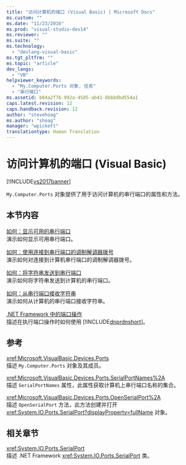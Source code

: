 ```yaml
---
title: "访问计算机的端口 (Visual Basic) | Microsoft Docs"
ms.custom: ""
ms.date: "11/23/2016"
ms.prod: "visual-studio-dev14"
ms.reviewer: ""
ms.suite: ""
ms.technology: 
  - "devlang-visual-basic"
ms.tgt_pltfrm: ""
ms.topic: "article"
dev_langs: 
  - "VB"
helpviewer_keywords: 
  - "My.Computer.Ports 对象, 任务"
  - "串行端口"
ms.assetid: b04a2f76-992a-4585-ab41-8bbbdbd554a1
caps.latest.revision: 12
caps.handback.revision: 12
author: "stevehoag"
ms.author: "shoag"
manager: "wpickett"
translationtype: Human Translation
---
```

# 访问计算机的端口 (Visual Basic)
[!INCLUDE[vs2017banner](../../../../csharp/includes/vs2017banner.md)]

`My.Computer.Ports` 对象提供了用于访问计算机的串行端口的属性和方法。  
  
## 本节内容  
 [如何：显示可用的串行端口](../../../../visual-basic/developing-apps/programming/computer-resources/how-to-show-available-serial-ports.md)  
 演示如何显示可用串行端口。  
  
 [如何：使用连接到串行端口的调制解调器拨号](../../../../visual-basic/developing-apps/programming/computer-resources/how-to-dial-modems-attached-to-serial-ports.md)  
 演示如何对连接到计算机串行端口的调制解调器拨号。  
  
 [如何：将字符串发送到串行端口](../../../../visual-basic/developing-apps/programming/computer-resources/how-to-send-strings-to-serial-ports.md)  
 演示如何将字符串发送到计算机的串行端口。  
  
 [如何：从串行端口接收字符串](../../../../visual-basic/developing-apps/programming/computer-resources/how-to-receive-strings-from-serial-ports.md)  
 演示如何从计算机的串行端口接收字符串。  
  
 [.NET Framework 中的端口操作](../../../../visual-basic/developing-apps/programming/computer-resources/port-operations-in-the-net-framework.md)  
 描述在执行端口操作时如何使用 [!INCLUDE[dnprdnshort](../../../../csharp/getting-started/includes/dnprdnshort_md.md)]。  
  
## 参考  
 <xref:Microsoft.VisualBasic.Devices.Ports>  
 描述 `My.Computer.Ports` 对象及其成员。  
  
 <xref:Microsoft.VisualBasic.Devices.Ports.SerialPortNames%2A>  
 描述 `SerialPortNames` 属性，此属性获取计算机上串行端口名称的集合。  
  
 <xref:Microsoft.VisualBasic.Devices.Ports.OpenSerialPort%2A>  
 描述 `OpenSerialPort` 方法，此方法创建并打开 <xref:System.IO.Ports.SerialPort?displayProperty=fullName> 对象。  
  
## 相关章节  
 <xref:System.IO.Ports.SerialPort>  
 描述 .NET Framework <xref:System.IO.Ports.SerialPort> 类。